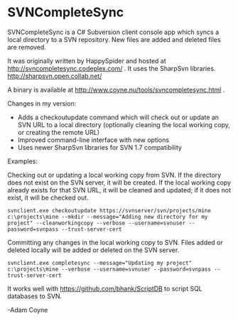 SVNCompleteSync
===============

SVNCompleteSync is a C# Subversion client console app which syncs a local directory to a SVN repository. New files are added and deleted files are removed.

It was originally written by HappySpider and hosted at http://svncompletesync.codeplex.com/ . It uses the SharpSvn libraries. http://sharpsvn.open.collab.net/

A binary is available at http://www.coyne.nu/tools/svncompletesync.html .

Changes in my version:
* Adds a checkoutupdate command which will check out or update an SVN URL to a local directory (optionally cleaning the local working copy, or creating the remote URL)
* Improved command-line interface with new options
* Uses newer SharpSvn libraries for SVN 1.7 compatibility


Examples:

Checking out or updating a local working copy from SVN. If the directory does not exist on the SVN server, it will be created. If the local working copy already exists for that SVN URL, it will be cleaned and updated; if it does not exist, it will be checked out.

    svnclient.exe checkoutupdate https://svnserver/svn/projects/mine c:\projects\mine --mkdir --message="Adding new directory for my project" --cleanworkingcopy --verbose --username=svnuser --password=svnpass --trust-server-cert

Committing any changes in the local working copy to SVN. Files added or deleted locally will be added or deleted on the SVN server.

    svnclient.exe completesync --message="Updating my project" c:\projects\mine --verbose --username=svnuser --password=svnpass --trust-server-cert

It works well with https://github.com/bhank/ScriptDB to script SQL databases to SVN.

-Adam Coyne
